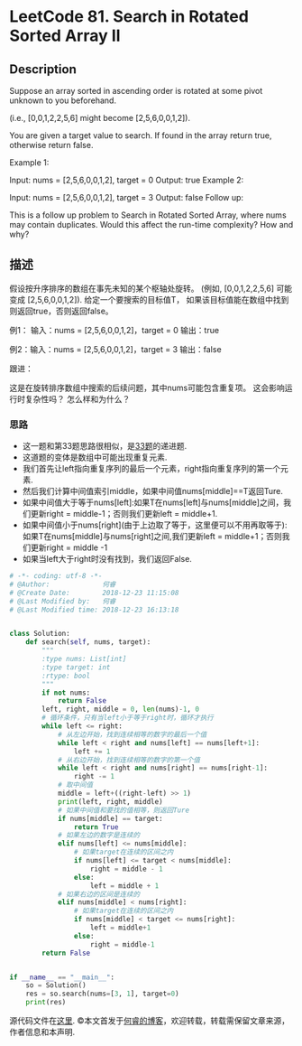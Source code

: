 # LeetCode 81. Search in Rotated Sorted Array II

## Description

Suppose an array sorted in ascending order is rotated at some pivot unknown to you beforehand.

(i.e., [0,0,1,2,2,5,6] might become [2,5,6,0,0,1,2]).

You are given a target value to search. If found in the array return true, otherwise return false.

Example 1:

Input: nums = [2,5,6,0,0,1,2], target = 0
Output: true
Example 2:

Input: nums = [2,5,6,0,0,1,2], target = 3
Output: false
Follow up:

This is a follow up problem to Search in Rotated Sorted Array, where nums may contain duplicates.
Would this affect the run-time complexity? How and why?

## 描述

假设按升序排序的数组在事先未知的某个枢轴处旋转。
(例如, [0,0,1,2,2,5,6] 可能变成 [2,5,6,0,0,1,2]).
给定一个要搜索的目标值T， 如果该目标值能在数组中找到则返回true，否则返回false。

例1： 输入：nums = [2,5,6,0,0,1,2]，target = 0 输出：true

例2：输入：nums = [2,5,6,0,0,1,2]，target = 3 输出：false

跟进：

这是在旋转排序数组中搜索的后续问题，其中nums可能包含重复项。
这会影响运行时复杂性吗？ 怎么样和为什么？

### 思路

* 这一题和第33题思路很相似，是[33题](https://leetcode.com/problems/search-in-rotated-sorted-array/description/)的递进题.
* 这道题的变体是数组中可能出现重复元素.
* 我们首先让left指向重复序列的最后一个元素，right指向重复序列的第一个元素.
* 然后我们计算中间值索引middle，如果中间值nums\[middle]==T返回Ture.
* 如果中间值大于等于nums\[left]:如果T在nums\[left]与nums\[middle]之间，我们更新right = middle-1；否则我们更新left = middle+1.
* 如果中间值小于nums\[right]\(由于上边取了等于，这里便可以不用再取等于):如果T在nums\[middle]与nums\[right]之间,我们更新left = middle+1；否则我们更新right = middle -1
* 如果当left大于right时没有找到，我们返回False.

```python
# -*- coding: utf-8 -*-
# @Author:             何睿
# @Create Date:        2018-12-23 11:15:08
# @Last Modified by:   何睿
# @Last Modified time: 2018-12-23 16:13:18


class Solution:
    def search(self, nums, target):
        """
        :type nums: List[int]
        :type target: int
        :rtype: bool
        """
        if not nums:
            return False
        left, right, middle = 0, len(nums)-1, 0
        # 循环条件，只有当left小于等于right时，循环才执行
        while left <= right:
            # 从左边开始，找到连续相等的数字的最后一个值
            while left < right and nums[left] == nums[left+1]:
                left += 1
            # 从右边开始，找到连续相等的数字的第一个值
            while left < right and nums[right] == nums[right-1]:
                right -= 1
            # 取中间值
            middle = left+((right-left) >> 1)
            print(left, right, middle)
            # 如果中间值和要找的值相等，则返回Ture
            if nums[middle] == target:
                return True
            # 如果左边的数字是连续的
            elif nums[left] <= nums[middle]:
                # 如果target在连续的区间之内
                if nums[left] <= target < nums[middle]:
                    right = middle - 1
                else:
                    left = middle + 1
            # 如果右边的区间是连续的
            elif nums[middle] < nums[right]:
                # 如果target在连续的区间之内
                if nums[middle] < target <= nums[right]:
                    left = middle+1
                else:
                    right = middle-1
        return False


if __name__ == "__main__":
    so = Solution()
    res = so.search(nums=[3, 1], target=0)
    print(res)
```

源代码文件在[这里](https://github.com/ruicore/Algorithm/blob/master/Leetcode/2018-12-23-81-Search-in-Rotated-Sorted-Array-II.py).
©本文首发于[何睿的博客](https://www.ruicore.cn/leetcode-81-search-in-rotated-sorted-array-ii/)，欢迎转载，转载需保留文章来源，作者信息和本声明.
